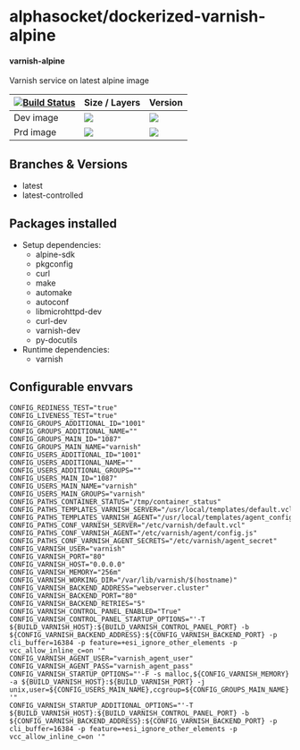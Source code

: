 # alphasocket/dockerized-varnish-alpine
#### varnish-alpine
Varnish service on latest alpine image


| [![Build Status](https://semaphoreci.com/api/v1/alphasocket/dockerized-varnish-alpine/branches/latest-controlled/badge.svg)](https://semaphoreci.com/alphasocket/dockerized-varnish-alpine) | Size / Layers | Version |
| ----- | ----- | ----- |
| Dev image | [![](https://images.microbadger.com/badges/image/03192859189254/dockerized-varnish-alpine:latest-controlled.svg)](https://microbadger.com/images/03192859189254/varnish-alpine:latest-controlled ) | [![](https://images.microbadger.com/badges/version/03192859189254/dockerized-varnish-alpine:latest-controlled.svg)](https://microbadger.com/images/03192859189254/varnish-alpine:latest-controlled) |
| Prd image | [![](https://images.microbadger.com/badges/image/alphasocket/varnish-alpine:latest-controlled.svg)](https://microbadger.com/images/alphasocket/varnish-alpine:latest-controlled ) | [![](https://images.microbadger.com/badges/version/alphasocket/varnish-alpine:latest-controlled.svg)](https://microbadger.com/images/alphasocket/varnish-alpine:latest-controlled) |

## Branches & Versions
- latest
- latest-controlled


## Packages installed
- Setup dependencies:
  + alpine-sdk
  + pkgconfig
  + curl
  + make
  + automake
  + autoconf
  + libmicrohttpd-dev
  + curl-dev
  + varnish-dev
  + py-docutils
- Runtime dependencies:
  + varnish


## Configurable envvars
~~~
CONFIG_REDINESS_TEST="true"
CONFIG_LIVENESS_TEST="true"
CONFIG_GROUPS_ADDITIONAL_ID="1001"
CONFIG_GROUPS_ADDITIONAL_NAME=""
CONFIG_GROUPS_MAIN_ID="1087"
CONFIG_GROUPS_MAIN_NAME="varnish"
CONFIG_USERS_ADDITIONAL_ID="1001"
CONFIG_USERS_ADDITIONAL_NAME=""
CONFIG_USERS_ADDITIONAL_GROUPS=""
CONFIG_USERS_MAIN_ID="1087"
CONFIG_USERS_MAIN_NAME="varnish"
CONFIG_USERS_MAIN_GROUPS="varnish"
CONFIG_PATHS_CONTAINER_STATUS="/tmp/container_status"
CONFIG_PATHS_TEMPLATES_VARNISH_SERVER="/usr/local/templates/default.vcl"
CONFIG_PATHS_TEMPLATES_VARNISH_AGENT="/usr/local/templates/agent_config.js"
CONFIG_PATHS_CONF_VARNISH_SERVER="/etc/varnish/default.vcl"
CONFIG_PATHS_CONF_VARNISH_AGENT="/etc/varnish/agent/config.js"
CONFIG_PATHS_CONF_VARNISH_AGENT_SECRETS="/etc/varnish/agent_secret"
CONFIG_VARNISH_USER="varnish"
CONFIG_VARNISH_PORT="80"
CONFIG_VARNISH_HOST="0.0.0.0"
CONFIG_VARNISH_MEMORY="256m"
CONFIG_VARNISH_WORKING_DIR="/var/lib/varnish/$(hostname)"
CONFIG_VARNISH_BACKEND_ADDRESS="webserver.cluster"
CONFIG_VARNISH_BACKEND_PORT="80"
CONFIG_VARNISH_BACKEND_RETRIES="5"
CONFIG_VARNISH_CONTROL_PANEL_ENABLED="True"
CONFIG_VARNISH_CONTROL_PANEL_STARTUP_OPTIONS="'-T ${BUILD_VARNISH_HOST}:${BUILD_VARNISH_CONTROL_PANEL_PORT} -b ${CONFIG_VARNISH_BACKEND_ADDRESS}:${CONFIG_VARNISH_BACKEND_PORT} -p cli_buffer=16384 -p feature=+esi_ignore_other_elements -p vcc_allow_inline_c=on '"
CONFIG_VARNISH_AGENT_USER="varnish_agent_user"
CONFIG_VARNISH_AGENT_PASS="varnish_agent_pass"
CONFIG_VARNISH_STARTUP_OPTIONS="'-F -s malloc,${CONFIG_VARNISH_MEMORY} -a ${BUILD_VARNISH_HOST}:${BUILD_VARNISH_PORT} -j unix,user=${CONFIG_USERS_MAIN_NAME},ccgroup=${CONFIG_GROUPS_MAIN_NAME} '"
CONFIG_VARNISH_STARTUP_ADDITIONAL_OPTIONS="'-T ${BUILD_VARNISH_HOST}:${BUILD_VARNISH_CONTROL_PANEL_PORT} -b ${CONFIG_VARNISH_BACKEND_ADDRESS}:${CONFIG_VARNISH_BACKEND_PORT} -p cli_buffer=16384 -p feature=+esi_ignore_other_elements -p vcc_allow_inline_c=on '"
~~~
